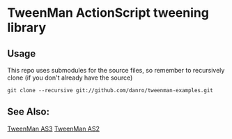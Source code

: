 TweenMan ActionScript tweening library
=============

Usage
--------

This repo uses submodules for the source files, so remember to recursively clone (if you don't already have the source)

`git clone --recursive git://github.com/danro/tweenman-examples.git`


See Also:
--------

[TweenMan AS3](http://github.com/danro/tweenman-as3)
[TweenMan AS2](http://github.com/danro/tweenman-as2)
